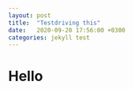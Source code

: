 ```yaml
---
layout: post
title:  "Testdriving this"
date:   2020-09-20 17:56:00 +0300
categories: jekyll test
---
```


# Hello

